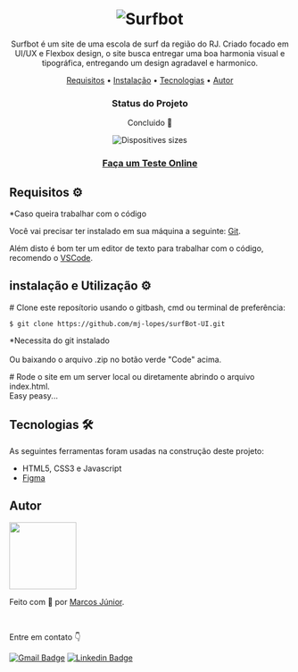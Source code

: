 <h1 align='center'><img src='https://user-images.githubusercontent.com/56007721/140630500-90fb9546-7e02-4b8a-9b68-df147e05b1f6.png' alt='Surfbot'></h1>
<p align='center'>
Surfbot é um site de uma escola de surf da região do RJ. Criado focado em UI/UX e Flexbox design, o site busca entregar uma boa harmonia visual e tipográfica, entregando um design agradavel e harmonico. 
</p>

<p align="center">
 <a href="#requisitos">Requisitos</a> •
 <a href="#instalacao">Instalação</a> • 
 <a href="#tecnologias">Tecnologias</a> •   
 <a href="#autor">Autor</a> 
</p>

<div align='center'>
<h3>Status do Projeto</h3>
<p> Concluido 🌟</p>

![Dispositives sizes](https://user-images.githubusercontent.com/56007721/140631294-c3753ddd-9644-4690-9c3e-7ff20c1d151a.png)
 <h3> <a href='https://mj-lopes.github.io/surfBot-UI/'>Faça um Teste Online</a></h3>

</div>
 
 
<h2 id='requisitos'> Requisitos ⚙</h2>
*Caso queira trabalhar com o código</br>

Você vai precisar ter instalado em sua máquina a seguinte: [Git](https://git-scm.com).

Além disto é bom ter um editor de texto para trabalhar com o código, recomendo o [VSCode](https://code.visualstudio.com/).

<h2 id='instalacao'> instalação e Utilização ⚙</h2>

<p># Clone este reposítorio usando o gitbash, cmd ou terminal de preferência:  
 
 ``` $ git clone https://github.com/mj-lopes/surfBot-UI.git ``` 
 
 *Necessita do git instalado  
</br>Ou baixando o arquivo .zip no botão verde "Code" acima. <br/> </p>
 <p># Rode o site em um server local ou diretamente abrindo o arquivo index.html.  <br/>
 Easy peasy...</p>

<h2 id='tecnologias'> Tecnologias 🛠 </h2>

As seguintes ferramentas foram usadas na construção deste projeto:

- HTML5, CSS3 e Javascript 
- [Figma](https://www.figma.com/ui-design-tool/)

<h2 id='autor'> Autor </h2>

<img src='https://user-images.githubusercontent.com/56007721/140599522-58255910-aa8e-4045-9cf9-2f061d6dd472.png' style="width: 120px;">
<p>Feito com 🧡 por <a href='https://github.com/mj-lopes'>Marcos Júnior</a>. </p><br/>
<p>Entre em contato 👇

[![Gmail Badge](https://img.shields.io/badge/-mlrj.junior%40gmail.com-c14438?style=flat-square&logo=Gmail&logoColor=white&link=mailto:mlrj.junior@gmail.com)](mailto:mlrj.junior@gmail.com)
[![Linkedin Badge](https://img.shields.io/badge/-Marcos_Junior-blue?style=flat-square&logo=Linkedin&logoColor=white&link=https://www.linkedin.com/in/mlrjunior/)](https://www.linkedin.com/in/mlrjunior/) 
</p>
